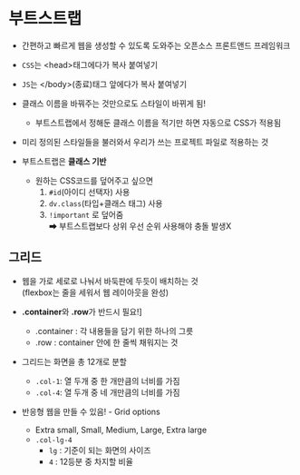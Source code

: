 # 부트스트랩

- 간편하고 빠르게 웹을 생성할 수 있도록 도와주는 오픈소스 프론트앤드 프레임워크

- `CSS`는 \<head>태그에다가 복사 붙여넣기

- `JS`는 \</body>(종료)태그 앞에다가 복사 붙여넣기

- 클래스 이름을 바꿔주는 것만으로도 스타일이 바뀌게 됨!

  - 부트스트랩에서 정해둔 클래스 이름을 적기만 하면 자동으로 CSS가 적용됨

- 미리 정의된 스타일들을 불러와서 우리가 쓰는 프로젝트 파일로 적용하는 것

- 부트스트랩은 **클래스 기반**
  - 원하는 CSS코드를 덮어주고 싶으면
    1. `#id`(아이디 선택자) 사용
    2. `dv.class`(타입+클래스 태그) 사용
    3. `!important` 로 덮어줌  
       ➡ 부트스트랩보다 상위 우선 순위 사용해야 충돌 발생X

## 그리드

- 웹을 가로 세로로 나눠서 바둑판에 두듯이 배치하는 것  
  (flexbox는 줄을 세워서 웹 레이아웃을 완성)

- **.container**와 **.row**가 반드시 필요!]

  - .container : 각 내용들을 담기 위한 하나의 그릇
  - .row : container 안에 한 줄씩 채워지는 것

- 그리드는 화면을 총 12개로 분할

  - `.col-1`: 열 두개 중 한 개만큼의 너비를 가짐
  - `.col-4`: 열 두개 중 네 개만큼의 너비를 가짐

- 반응형 웹을 만들 수 있음! - Grid options
  - Extra small, Small, Medium, Large, Extra large
  - `.col-lg-4`
    - `lg` : 기준이 되는 화면의 사이즈
    - `4` : 12등분 중 차지할 비율
